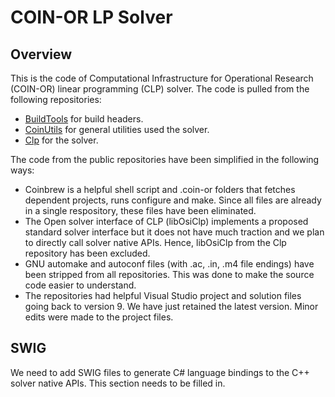 # COIN-OR LP Solver

## Overview
This is the code of Computational Infrastructure for Operational Research
(COIN-OR) linear programming (CLP) solver. The code is pulled from the following repositories:

- [BuildTools](https://github.com/coin-or-tools/BuildTools.git) for build
  headers.
- [CoinUtils](https://github.com/coin-or/CoinUtils.git) for general utilities used
  the solver.
- [Clp](https://github.com/coin-or/Clp.git) for the solver.

The code from the public repositories have been simplified in the following
ways:

- Coinbrew is a helpful shell script and .coin-or folders that fetches dependent
  projects, runs configure and make. Since all files are already in a single
  respository, these files have been eliminated.
- The Open solver interface of CLP (libOsiClp) implements a proposed standard
  solver interface but it does not have much traction and we plan to directly
  call solver native APIs. Hence, libOsiClp from the Clp repository has been
  excluded.
- GNU automake and autoconf files (with .ac, .in, .m4 file endings) have been
  stripped from all repositories. This was done to make the source code easier
  to understand.
- The repositories had helpful Visual Studio project and solution files going
  back to version 9. We have just retained the latest version. Minor edits were
  made to the project files.

## SWIG

We need to add SWIG files to generate C# language bindings to the C++ solver
native APIs. This section needs to be filled in.
